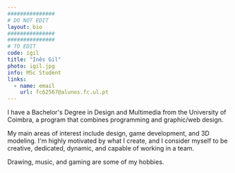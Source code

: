 ```yaml
---
###############
# DO NOT EDIT
layout: bio
###############
###############
# TO EDIT
code: igil
title: "Inês Gil"
photo: igil.jpg
info: MSc Student
links:
  - name: email
    url: fc62567@alunos.fc.ul.pt
---
```


I have a Bachelor's Degree in Design and Multimedia from the University of Coimbra, a program that combines programming and graphic/web design.

My main areas of interest include design, game development, and 3D modeling. I'm highly motivated by what I create, and I consider myself to be creative, dedicated, dynamic, and capable of working in a team.

Drawing, music, and gaming are some of my hobbies.
